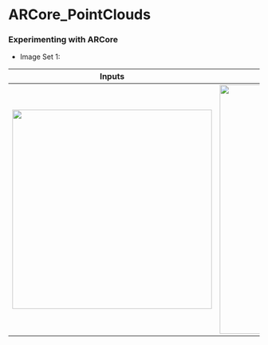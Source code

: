 # ARCore_PointClouds

### Experimenting with ARCore

- Image Set 1:

| Inputs | ... | Output |
|:-------------------------:|:-------------------------:|:-------------------------:|
| <img width="400" alt=" " src="https://github.com/vikasTmz/ARCore_Experiments/blob/master/images/scene1_1.jpg?raw=true"> | <img width="500" alt=" " src="https://github.com/vikasTmz/ARCore_Experiments/blob/master/images/scene1.gif?raw=true"> | <img width="400" alt=" " src="https://github.com/vikasTmz/ARCore_Experiments/blob/master/images/scene1_pointcloud_1.png?raw=true"> | |
